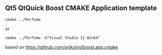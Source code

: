 Qt5 QtQuick Boost CMAKE Application template
--------------------------------------------

``` shell
cmake ../Perfume
```

or

``` shell
cmake ../Perfume -G"Visual Studio 11 Win64"
```

based on https://github.com/snikulov/boost.app.cmake
